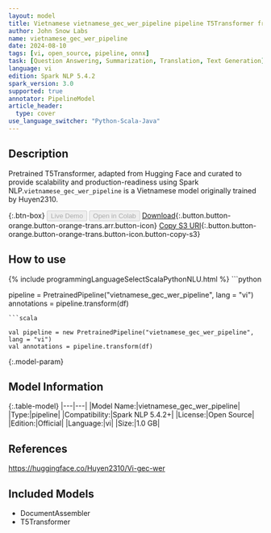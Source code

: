 ```yaml
---
layout: model
title: Vietnamese vietnamese_gec_wer_pipeline pipeline T5Transformer from Huyen2310
author: John Snow Labs
name: vietnamese_gec_wer_pipeline
date: 2024-08-10
tags: [vi, open_source, pipeline, onnx]
task: [Question Answering, Summarization, Translation, Text Generation]
language: vi
edition: Spark NLP 5.4.2
spark_version: 3.0
supported: true
annotator: PipelineModel
article_header:
  type: cover
use_language_switcher: "Python-Scala-Java"
---
```


## Description

Pretrained T5Transformer, adapted from Hugging Face and curated to provide scalability and production-readiness using Spark NLP.`vietnamese_gec_wer_pipeline` is a Vietnamese model originally trained by Huyen2310.

{:.btn-box}
<button class="button button-orange" disabled>Live Demo</button>
<button class="button button-orange" disabled>Open in Colab</button>
[Download](https://s3.amazonaws.com/auxdata.johnsnowlabs.com/public/models/vietnamese_gec_wer_pipeline_vi_5.4.2_3.0_1723264178174.zip){:.button.button-orange.button-orange-trans.arr.button-icon}
[Copy S3 URI](s3://auxdata.johnsnowlabs.com/public/models/vietnamese_gec_wer_pipeline_vi_5.4.2_3.0_1723264178174.zip){:.button.button-orange.button-orange-trans.button-icon.button-copy-s3}

## How to use



<div class="tabs-box" markdown="1">
{% include programmingLanguageSelectScalaPythonNLU.html %}
```python

pipeline = PretrainedPipeline("vietnamese_gec_wer_pipeline", lang = "vi")
annotations =  pipeline.transform(df)   

```
```scala

val pipeline = new PretrainedPipeline("vietnamese_gec_wer_pipeline", lang = "vi")
val annotations = pipeline.transform(df)

```
</div>

{:.model-param}
## Model Information

{:.table-model}
|---|---|
|Model Name:|vietnamese_gec_wer_pipeline|
|Type:|pipeline|
|Compatibility:|Spark NLP 5.4.2+|
|License:|Open Source|
|Edition:|Official|
|Language:|vi|
|Size:|1.0 GB|

## References

https://huggingface.co/Huyen2310/Vi-gec-wer

## Included Models

- DocumentAssembler
- T5Transformer